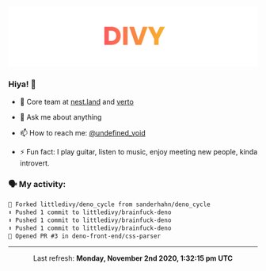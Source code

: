 
![](https://github.com/divy-work/divy-work/raw/master/assets/divy.png)

### Hiya! 👋

- 🔭 Core team at [nest.land](https://github.com/nestdotland/nest.land) and [verto](https://github.com/useverto/verto)

- 💬 Ask me about anything

- 📫 How to reach me: [@undefined_void](https://instagram.com/divy.exe)

- ⚡ Fun fact: I play guitar, listen to music, enjoy meeting new people, kinda introvert.

### 🗣 My activity:

```
🍴 Forked littledivy/deno_cycle from sanderhahn/deno_cycle
⬆️ Pushed 1 commit to littledivy/brainfuck-deno
⬆️ Pushed 1 commit to littledivy/brainfuck-deno
⬆️ Pushed 1 commit to littledivy/brainfuck-deno
💪 Opened PR #3 in deno-front-end/css-parser
```

------------
<p align="center">Last refresh: <b>Monday, November 2nd 2020, 1:32:15 pm UTC</b></p>
